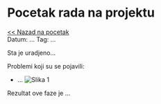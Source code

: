 # Pocetak rada na projektu
[<< Nazad na pocetak](../README.md)\
Datum: ...
Tag: ...

Sta je uradjeno...

Problemi koji su se pojavili:
- ...
![Slika 1](99_template_slika1.png)

Rezultat ove faze je ...

